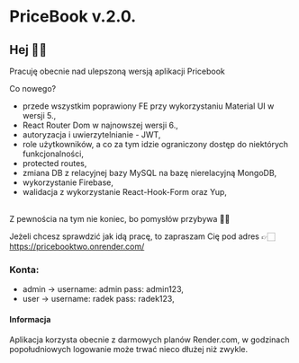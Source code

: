 # PriceBook v.2.0.


## Hej ✌🏻 <br>
Pracuję obecnie nad ulepszoną wersją aplikacji Pricebook

Co nowego? <br>
 - przede wszystkim poprawiony FE przy wykorzystaniu Material UI w wersji 5.,
 - React Router Dom w najnowszej wersji 6.,
 - autoryzacja i uwierzytelnianie - JWT,
 - role użytkowników, a co za tym idzie ograniczony dostęp do niektórych funkcjonalności,
 - protected routes,
 - zmiana DB z relacyjnej bazy MySQL na bazę nierelacyjną MongoDB,
 - wykorzystanie Firebase,
 - walidacja z wykorzystanie React-Hook-Form oraz Yup,
 <br>
 Z pewnościa na tym nie koniec, bo pomysłów przybywa 👍🏼
 

Jeżeli chcesz sprawdzić jak idą pracę, to zapraszam Cię pod adres 👉🏻
<url>https://pricebooktwo.onrender.com/</url>
<br>
### Konta: 
   - admin -> username: admin pass: admin123,
   - user  -> username: radek pass: radek123,

#### Informacja

Aplikacja korzysta obecnie z darmowych planów Render.com, w godzinach popołudniowych logowanie może trwać nieco dłużej niż zwykle. 

